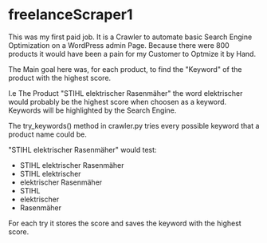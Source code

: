 # freelanceScraper1

This was my first paid job. It is a Crawler to automate basic Search Engine Optimization on a WordPress admin Page.
Because there were 800 products it would have been a pain for my Customer to Optmize it by Hand.

The Main goal here was, for each product, to find the "Keyword" of the product with the highest score.

I.e The Product "STIHL elektrischer Rasenmäher"
the word elektrischer would probably be the highest score when choosen as a keyword. Keywords will be highlighted by the Search Engine.

The try_keywords() method in crawler.py tries every possible keyword that a product name could be.

"STIHL elektrischer Rasenmäher" would test:
- STIHL elektrischer Rasenmäher
- STIHL elektrischer
- elektrischer Rasenmäher
- STIHL
- elektrischer
- Rasenmäher

For each try it stores the score and saves the keyword with the highest score.
